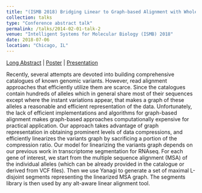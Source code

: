 ```yaml
---
title: "(ISMB 2018) Bridging Linear to Graph-based Alignment with Whole Genome Population Reference Graphs"
collection: talks
type: "Conference abstract talk"
permalink: /talks/2014-02-01-talk-2
venue: "Intelligent Systems for Molecular Biology (ISMB) 2018"
date: 2018-07-06
location: "Chicago, IL"
---
```


[Long Abstract](ISMB_HLA_long_abstract.pdf) | 
[Poster](https://mgunady.github.io/ISMB_HLA_poster.pdf) | 
[Presentation](https://mgunady.github.io/Yanagi_ISMB.pdf)

Recently, several attempts are devoted into building comprehensive catalogues of known genomic variants. However, read
alignment approaches that efficiently utilize them are scarce. Since the catalogues contain hundreds of alleles which in general
share most of their sequences except where the instant variations appear, that makes a graph of these alleles a reasonable and
efficient representation of the data. Unfortunately, the lack of efficient implementations and algorithms for graph-based
alignment makes graph-based approaches computationally expensive for practical application.
Our approach takes advantage of graph representation in obtaining prominent levels of data compressions, and efficiently
linearizes the variants graph by sacrificing a portion of the compression ratio. Our model for linearizing the variants graph depends
on our previous work in transcriptome segmentation for RNAseq. For each gene of interest, we start from the multiple sequence
alignment (MSA) of the individual alleles (which can be already provided in the catalogue or derived from VCF files). Then we use
Yanagi to generate a set of maximal L-disjoint segments representing the linearized MSA graph. The segments library
is then used by any alt-aware linear alignment tool.

